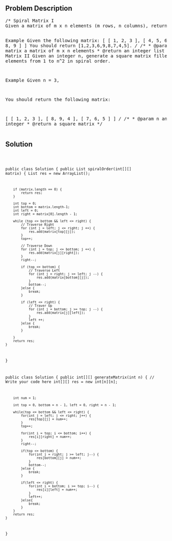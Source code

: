 <!--
<style>
  body { font-family: Arial, sans-serif; }
  .container { max-width: 500px; margin: auto; padding: 20px; }
  .comment-block { background-color: #f9f9f9; padding: 10px; border-left: 5px solid #ccc; }
  .code-block { background-color: #f4f4f4; padding: 10px; border: 1px solid #ddd; }
</style>
-->

<div class='container'>
<h2>Problem Description</h2>
<div class='comment-block'>
<pre>
/* Spiral Matrix I
Given a matrix of m x n elements (m rows, n columns), return all elements of the matrix in spiral order.

Example
Given the following matrix:
[
 [ 1, 2, 3 ],
 [ 4, 5, 6 ],
 [ 7, 8, 9 ]
]
You should return [1,2,3,6,9,8,7,4,5].
*/
    /**
     * @param matrix a matrix of m x n elements
     * @return an integer list
     */
/*Spiral Matrix II
Given an integer n, generate a square matrix filled with elements from 1 to n^2 in spiral order.

Example
Given n = 3,

You should return the following matrix:

[
  [ 1, 2, 3 ],
  [ 8, 9, 4 ],
  [ 7, 6, 5 ]
]
*/
    /**
     * @param n an integer
     * @return a square matrix
     */
</pre>
</div>

<h2>Solution</h2>
<div class='code-block'>
<pre><code class='language-java'>

public class Solution {
    public List<Integer> spiralOrder(int[][] matrix) {
        List<Integer> res = new ArrayList<Integer>();
        
        if (matrix.length == 0) {
            return res;
        }
        
        int top = 0;
        int bottom = matrix.length-1;
        int left = 0;
        int right = matrix[0].length - 1;
        
        while (top <= bottom && left <= right) {
            // Traverse Right
            for (int j = left; j <= right; j ++) {
                res.add(matrix[top][j]);
            }
            top++;
            
            // Traverse Down
            for (int j = top; j <= bottom; j ++) {
                res.add(matrix[j][right]);
            }
            right--;
            
            if (top <= bottom) {
                // Traverse Left
                for (int j = right; j >= left; j --) {
                    res.add(matrix[bottom][j]);
                }
                bottom--;
            }else {
                break;
            }
                
            if (left <= right) {
                // Traver Up
                for (int j = bottom; j >= top; j --) {
                    res.add(matrix[j][left]);
                }
                left ++;
            }else {
                break;
            }
            
        }
        return res;
    }
}





public class Solution {
    public int[][] generateMatrix(int n) {
        // Write your code here
        int[][] res = new int[n][n];
        
        int num = 1;
        
        int top = 0, bottom = n - 1, left = 0, right = n - 1;
        
        while(top <= bottom && left <= right) {
            for(int j = left; j <= right; j++) {
                res[top][j] = num++;
            }
            top++;
            
            for(int i = top; i <= bottom; i++) {
                res[i][right] = num++;
            }
            right--;
            
            if(top <= bottom) {
                for(int j = right; j >= left; j--) {
                    res[bottom][j] = num++;
                }
                bottom--;
            }else {
                break;
            }
            
            if(left <= right) {
                for(int i = bottom; i >= top; i--) {
                    res[i][left] = num++;
                }
                left++;
            }else{
                break;
            }
        }
        return res;
    }
}

















</code></pre>
</div>
</div>
